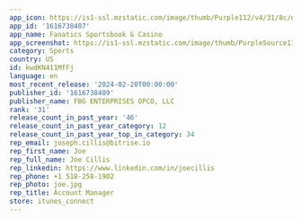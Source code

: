 ```yaml
---
app_icon: https://is1-ssl.mzstatic.com/image/thumb/Purple112/v4/31/8c/d2/318cd2f6-1528-414f-de25-4ef58bf81f69/AppIcon-0-0-1x_U007emarketing-0-7-0-85-220.png/1024x1024bb.png
app_id: '1616738407'
app_name: Fanatics Sportsbook & Casino
app_screenshot: https://is1-ssl.mzstatic.com/image/thumb/PurpleSource116/v4/21/c4/1c/21c41cd2-2656-a01e-2dfb-6e4e35447069/b4e0b0b7-8817-4c6d-b3d4-330b98bb6f21_screen-1.png/1284x2778bb.png
category: Sports
country: US
id: kwdKN411MfFj
language: en
most_recent_release: '2024-02-20T00:00:00'
publisher_id: '1616738409'
publisher_name: FBG ENTERPRISES OPCO, LLC
rank: '31'
release_count_in_past_year: '46'
release_count_in_past_year_category: 12
release_count_in_past_year_top_in_category: 34
rep_email: joseph.cillis@bitrise.io
rep_first_name: Joe
rep_full_name: Joe Cillis
rep_linkedin: https://www.linkedin.com/in/joecillis
rep_phone: +1 518-258-1902
rep_photo: joe.jpg
rep_title: Account Manager
store: itunes_connect
---
```

